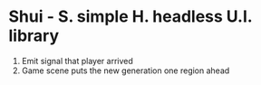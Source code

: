 # Shui - S. simple H. headless U.I. library

1. Emit signal that player arrived
2. Game scene puts the new generation one region ahead